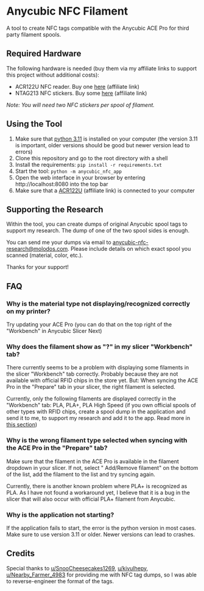 # Anycubic NFC Filament

A tool to create NFC tags compatible with the Anycubic ACE Pro for third party filament spools.

## Required Hardware

The following hardware is needed (buy them via my affiliate links to support this project without additional costs):

- ACR122U NFC reader. Buy one [here](https://amzn.to/4h24oZQ) (affiliate link)
- NTAG213 NFC stickers. Buy some [here](https://amzn.to/4kzatQm) (affiliate link)

*Note: You will need two NFC stickers per spool of filament.*

## Using the Tool

1) Make sure that [python 3.11](https://www.python.org/downloads/release/python-3118/) is installed on your
   computer (the version 3.11 is important, older versions should be good but newer version lead to errors)
2) Clone this repository and go to the root directory with a shell
3) Install the requirements: `pip install -r requirements.txt`
4) Start the tool: `python -m anycubic_nfc_app`
5) Open the web interface in your browser by entering http://localhost:8080 into the top bar
6) Make sure that a [ACR122U](https://amzn.to/4h24oZQ) (affiliate link) is connected to your computer

## Supporting the Research

Within the tool, you can create dumps of original Anycubic spool tags to support my research. The dump of one of the two
spool sides is enough.

You can send me your dumps via email
to [anycubic-nfc-research@molodos.com](mailto:anycubic-nfc-research@molodos.com?subject=Anycubic%20NFC%20Tag%20Research&body=Material%20(e.g.%20%22PLA%2B%22)%3A%0AColor%20(e.g.%20%22Pearl%20Black%22)%3A%0AAdditional%20information%3A%0A%0A(please%20don't%20forget%20to%20attach%20the%20dump%20file)).
Please include details on which exact spool you scanned (material, color, etc.).

Thanks for your support!

## FAQ

### Why is the material type not displaying/recognized correctly on my printer?

Try updating your ACE Pro (you can do that on the top right of the "Workbench" in Anycubic Slicer Next)

### Why does the filament show as "?" in my slicer "Workbench" tab?

There currently seems to be a problem with displaying some filaments in the slicer "Workbench" tab correctly. Probably
because they are not available with official RFID chips in the store yet. But: When syncing the ACE Pro in the "Prepare"
tab in your slicer, the right filament is selected.

Currently, only the following filaments are displayed correctly in the "Workbench" tab: PLA, PLA+, PLA High Speed (if
you own official spools of other types with RFID chips, create a spool dump in the application and send it to me, to
support my research and add it to the app. Read more in [this section](#supporting-the-research))

### Why is the wrong filament type selected when syncing with the ACE Pro in the "Prepare" tab?

Make sure that the filament in the ACE Pro is available in the filament dropdown in your slicer. If not, select "
Add/Remove filament" on the bottom of the list, add the filament to the list and try syncing again.

Currently, there is another known problem where PLA+ is recognized as PLA. As I have not found a workaround yet, I
believe that it is a bug in the slicer that will also occur with official PLA+ filament from Anycubic.

### Why is the application not starting?

If the application fails to start, the error is the python version in most cases. Make sure to use version 3.11 or
older. Newer versions can lead to crashes.

## Credits

Special thanks
to [u/SnooCheesecakes1269](https://www.reddit.com/user/SnooCheesecakes1269/), [u/kivulhepy](https://www.reddit.com/user/kivulhepy/), [u/Nearby_Farmer_4983](https://www.reddit.com/user/Nearby_Farmer_4983/)
for providing me with NFC tag dumps, so I was able to reverse-engineer the format of the tags.
